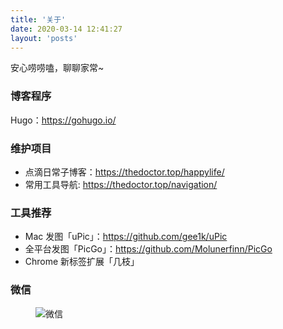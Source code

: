 ```yaml
---
title: '关于'
date: 2020-03-14 12:41:27
layout: 'posts'
---
```

安心唠唠嗑，聊聊家常~

### 博客程序

Hugo：<https://gohugo.io/>

<!--more-->

### 维护项目

- 点滴日常子博客：<https://thedoctor.top/happylife/>
- 常用工具导航: <https://thedoctor.top/navigation/>

  

### 工具推荐

- Mac 发图「uPic」：<https://github.com/gee1k/uPic>
- 全平台发图「PicGo」：<https://github.com/Molunerfinn/PicGo>
- Chrome 新标签扩展「几枝」

### 微信

<figure>
    <img src="https://s1.ax1x.com/2020/03/25/8vPJbQ.jpg" alt="微信" />
</figure>


